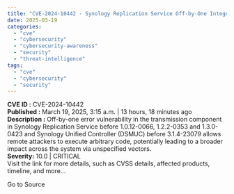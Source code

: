 ```yaml
---
title: "CVE-2024-10442 - Synology Replication Service Off-by-One Integer Overflow Remote Code Execution"
date: 2025-03-19
categories: 
  - "cve"
  - "cybersecurity"
  - "cybersecurity-awareness"
  - "security"
  - "threat-intelligence"
tags: 
  - "cve"
  - "cybersecurity"
  - "security"
---
```


**CVE ID :** CVE-2024-10442  
**Published :** March 19, 2025, 3:15 a.m. | 13 hours, 18 minutes ago  
**Description :** Off-by-one error vulnerability in the transmission component in Synology Replication Service before 1.0.12-0066, 1.2.2-0353 and 1.3.0-0423 and Synology Unified Controller (DSMUC) before 3.1.4-23079 allows remote attackers to execute arbitrary code, potentially leading to a broader impact across the system via unspecified vectors.  
**Severity:** 10.0 | CRITICAL  
Visit the link for more details, such as CVSS details, affected products, timeline, and more...

Go to Source
